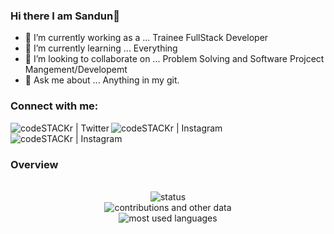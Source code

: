 ### Hi there I am Sandun👋

- 🔭 I’m currently working as a ... Trainee FullStack Developer
- 🌱 I’m currently learning ... Everything
- 👯 I’m looking to collaborate on ... Problem Solving and Software Projcect Mangement/Developemt
- 💬 Ask me about ... Anything in my git.


### Connect with me:
[<img align="left" alt="codeSTACKr | Twitter" src="https://img.shields.io/badge/Twitter-1DA1F2?style=for-the-badge&logo=twitter&logoColor=white" />][twitter]
[<img align="left" alt="codeSTACKr | Instagram" src="https://img.shields.io/badge/Instagram-E4405F?style=for-the-badge&logo=instagram&logoColor=white" />][instagram]
[<img align="left" alt="codeSTACKr | Instagram" src="https://img.shields.io/badge/LinkedIn-0077B5?style=for-the-badge&logo=linkedin&logoColor=white" />][linkedin]

<br />

[twitter]: https://twitter.com/sandun_l_
[instagram]: https://www.instagram.com/_sandun_lakshitha_/
[linkedin]: https://www.linkedin.com/in/sandun-lakshitha-6b7074175/

<br />

### Overview

<br/>
  <div align="center">
    <img align="center" alt="status" src="https://github-readme-stats.vercel.app/api?username=Sandun01" />
  </div>
  <div align="center">
    <img align="center" alt="contributions and other data" src="https://github-readme-streak-stats.herokuapp.com/?user=Sandun01" />
  </div>
  <div align="center">
    <img align="center" alt="most used languages" src="https://github-readme-stats.vercel.app/api/top-langs/?username=Sandun01" />
  </div>
  
<br/>

<br />



